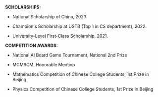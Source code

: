 
<span style="font-weight: bold;">SCHOLARSHIPS:</span>

- National Scholarship of China, 2023.

- Champion's Scholarship at USTB (Top 1 in CS department), 2022.

- University-Level First-Class Scholarship, 2021.


<span style="font-weight: bold;">COMPETITION AWARDS:</span>

- National AI Board Game Tournament, National 2nd Prize

- MCM/ICM, Honorable Mention

- Mathematics Competition of Chinese College Students, 1st Prize in Beijing

- Physics Competition of Chinese College Students, 1st Prize in Beijing
